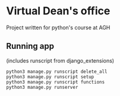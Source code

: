 # Virtual Dean's office
Project written for python's course at AGH

## Running app
(includes runscript from django_extensions)
```
python3 manage.py runscript delete_all
python3 manage.py runscript setup
python3 manage.py runscript functions
python3 manage.py runserver
```
